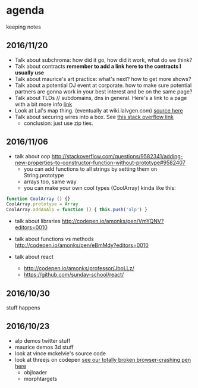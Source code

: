 # agenda 

keeping notes

## 2016/11/20

- Talk about subchroma: how did it go, how did it work, what do we think?
- Talk about contracts **remember to add a link here to the contracts I usually use**
- Talk about maurice's art practice: what's next? how to get more shows?
- Talk about a potential DJ event at corporate. how to make sure potential partners are gonna work in your best interest and be on the same page?
- Talk about TLDs // subdomains, dns in general. Here's a link to a page with a bit more info [link](https://monks.co/tlds/)
- Look at Lal's map thing. (eventually at wiki.lalvgen.com) [source here](lavgen/WikileaksAPI-project)
- Talk about securing wires into a box. See [this stack overflow link](http://electronics.stackexchange.com/questions/77516/securing-electrical-cables-to-holes-in-enclosures/77526)
  - conclusion: just use zip ties.

## 2016/11/06

- talk about oop http://stackoverflow.com/questions/9582341/adding-new-properties-to-constructor-function-without-prototype#9582407
  - you can add functions to all strings by setting them on String.prototype
  - arrays too, same way
  - you can make your own cool types (CoolArray) kinda like this:

```javascript
function CoolArray () {}
CoolArray.prototype = Array
CoolArray.addAnAlp = function () { this.push('alp') }
```

- talk about libraries http://codepen.io/amonks/pen/VmYQNV?editors=0010

- talk about functions vs methods http://codepen.io/amonks/pen/eBmMdy?editors=0010

- talk about react 
  - http://codepen.io/amonks/professor/JboLLz/
  - https://github.com/sunday-school/react/

## 2016/10/30

stuff happens

## 2016/10/23

- alp demos twitter stuff
- maurice demos 3d stuff
- look at vince mckelvie's source code
- look at threejs on codepen [see our totally broken browser-crashing pen here](https://codepen.io/amonks/pen/GjzrvG?editors=0010)
  - objloader
  - morphtargets
  

